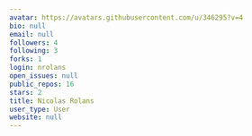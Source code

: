 ```yaml
---
avatar: https://avatars.githubusercontent.com/u/346295?v=4
bio: null
email: null
followers: 4
following: 3
forks: 1
login: nrolans
open_issues: null
public_repos: 16
stars: 2
title: Nicolas Rolans
user_type: User
website: null
---
```

